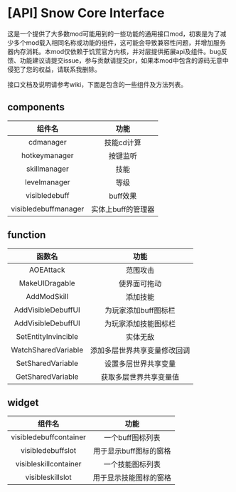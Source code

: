 # [API] Snow Core Interface

这是一个提供了大多数mod可能用到的一些功能的通用接口mod，初衷是为了减少多个mod载入相同名称或功能的组件，这可能会导致兼容性问题，并增加服务器内存消耗。本mod仅依赖于饥荒官方内核，并对层提供拓展api及组件。bug反馈、功能建议请提交issue，参与贡献请提交pr，如果本mod中包含的源码无意中侵犯了您的权益，请联系我删除。

接口文档及说明请参考wiki，下面是包含的一些组件及方法列表。

## components

|        组件名        |        功能        |
| :------------------: | :----------------: |
|      cdmanager      |     技能cd计算     |
|    hotkeymanager    |      按键监听      |
|     skillmanager     |        技能        |
|     levelmanager     |        等级        |
|    visibledebuff    |      buff效果      |
| visibledebuffmanager | 实体上buff的管理器 |

## function

|       函数名       |             功能             |
| :-----------------: | :--------------------------: |
|      AOEAttack      |           范围攻击           |
|   MakeUIDragable   |         使界面可拖动         |
|     AddModSkill     |           添加技能           |
| AddVisibleDebuffUI |     为玩家添加buff图标栏     |
| AddVisibleDebuffUI |     为玩家添加技能图标栏     |
| SetEntityInvincible |           实体无敌           |
| WatchSharedVariable | 添加多层世界共享变量修改回调 |
|  SetSharedVariable  |     设置多层世界共享变量     |
|  GetSharedVariable  |    获取多层世界共享变量值    |

## widget

|      组件名      |          功能          |
| :---------------: | :--------------------: |
| visibledebuffcontainer |    一个buff图标列表    |
| visibledebuffslot | 用于显示buff图标的窗格 |
| visibleskillcontainer |    一个技能图标列表    |
| visibleskillslot | 用于显示技能图标的窗格 |
